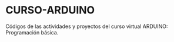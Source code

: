 # CURSO-ARDUINO
Códigos de las actividades y proyectos del curso virtual ARDUINO: Programación básica.
